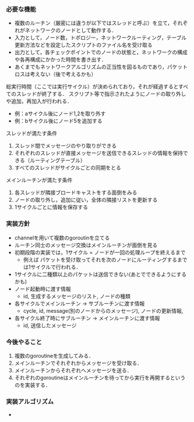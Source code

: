 ### 必要な機能

* 複数のルーチン（厳密には違うが以下ではスレッドと呼ぶ）を立て，それぞれがネットワークのノードとして動作する．
* 入力として，ノード数，トポロジー，ネットワークルーティング，テーブル更新方法などを設定したスクリプトのファイル名を受け取る
* 出力として，各チェックポイントでのノードの状態と，ネットワークの構成や各再構成にかかった時間を書き出す．
* あくまでもネットワークアルゴリズムの正当性を図るものであり，パケットロスは考えない（後で考えるかも）

総実行時間（ここでは実行サイクル）が決められており，それが経過するとすべてのスレッドが終了する．
スクリプト等で指示されたようにノードの取り外しや追加，再加入が行われる．
* 例：aサイクル後にノード1,2を取り外す
* 例：bサイクル後にノード5を追加する

スレッドが満たす条件
1. スレッド間でメッセージのやり取りができる
2. それぞれのスレッドが直接メッセージを送信できるスレッドの情報を保持できる（ルーティングテーブル）
3. すべてのスレッドがサイクルごとの同期をとる

メインルーチンが満たす条件
1. 各スレッドが隣接ブロードキャストをする面倒をみる
2. ノードの取り外し，追加に従い，全体の隣接リストを更新する
3. 1サイクルごとに情報を保存する

### 実装方針
* channelを用いて複数のgoroutinを立てる
* ルーチン同士のメッセージ交換はメインルーチンが面倒を見る
* 初期段階の実装では，1サイクル = ノードが一回の処理ループを終えるまで
  * 例えば パケットを受け取ってそれを次のノードにルーティングするまでは1サイクルで行われる．
* 1サイクルに二種類以上のパケットは送信できない(あとでできるようにするかも)
* ノード起動時に渡す情報
  * id, 生成するメッセージのリスト, ノードの種類
* 各サイクルでメインルーチン -> サブルーチンに渡す情報
  * cycle, id, message(別のノードからのメッセージ), ノードの更新情報, 
* 各サイクル終了時にサブルーチン -> メインルーチンに渡す情報
  * id, 送信したメッセージ
### 今後やること
1. 複数のgoroutineを生成してみる．
2. メインルーチンでそれぞれからメッセージを受け取る．
3. メインルーチンからそれぞれへメッセージを送る．
4. それぞれのgoroutineはメインルーチンを待ってから実行を再開するというのを実装する．

### 実装アルゴリズム
* 